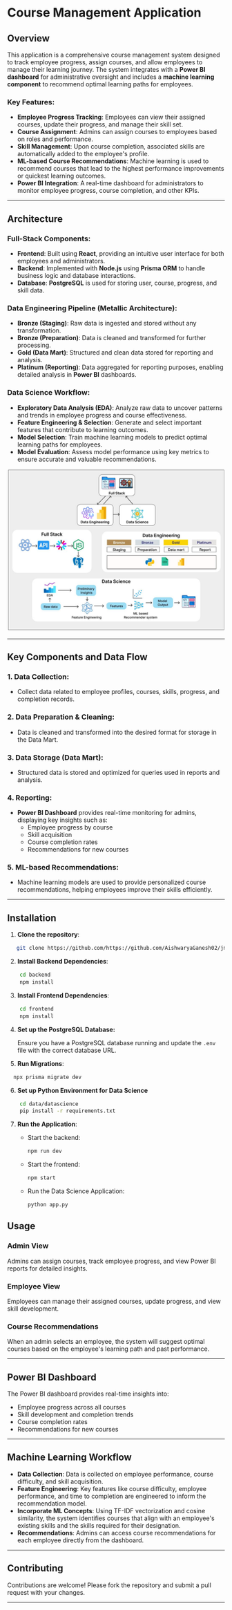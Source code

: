 # Course Management Application

## Overview

This application is a comprehensive course management system designed to track employee progress, assign courses, and allow employees to manage their learning journey. The system integrates with a **Power BI dashboard** for administrative oversight and includes a **machine learning component** to recommend optimal learning paths for employees.

### Key Features:

- **Employee Progress Tracking**: Employees can view their assigned courses, update their progress, and manage their skill set.
- **Course Assignment**: Admins can assign courses to employees based on roles and performance.
- **Skill Management**: Upon course completion, associated skills are automatically added to the employee's profile.
- **ML-based Course Recommendations**: Machine learning is used to recommend courses that lead to the highest performance improvements or quickest learning outcomes.
- **Power BI Integration**: A real-time dashboard for administrators to monitor employee progress, course completion, and other KPIs.

---

## Architecture

### Full-Stack Components:

- **Frontend**: Built using **React**, providing an intuitive user interface for both employees and administrators.
- **Backend**: Implemented with **Node.js** using **Prisma ORM** to handle business logic and database interactions.
- **Database**: **PostgreSQL** is used for storing user, course, progress, and skill data.

### Data Engineering Pipeline (Metallic Architecture):

- **Bronze (Staging)**: Raw data is ingested and stored without any transformation.
- **Bronze (Preparation)**: Data is cleaned and transformed for further processing.
- **Gold (Data Mart)**: Structured and clean data stored for reporting and analysis.
- **Platinum (Reporting)**: Data aggregated for reporting purposes, enabling detailed analysis in **Power BI** dashboards.

### Data Science Workflow:

- **Exploratory Data Analysis (EDA)**: Analyze raw data to uncover patterns and trends in employee progress and course effectiveness.
- **Feature Engineering & Selection**: Generate and select important features that contribute to learning outcomes.
- **Model Selection**: Train machine learning models to predict optimal learning paths for employees.
- **Model Evaluation**: Assess model performance using key metrics to ensure accurate and valuable recommendations.

![Architecture Diagram](docs/Architecture%20Diagram.JPG)

---

## Key Components and Data Flow

### 1. **Data Collection**:

- Collect data related to employee profiles, courses, skills, progress, and completion records.

### 2. **Data Preparation & Cleaning**:

- Data is cleaned and transformed into the desired format for storage in the Data Mart.

### 3. **Data Storage (Data Mart)**:

- Structured data is stored and optimized for queries used in reports and analysis.

### 4. **Reporting**:

- **Power BI Dashboard** provides real-time monitoring for admins, displaying key insights such as:
  - Employee progress by course
  - Skill acquisition
  - Course completion rates
  - Recommendations for new courses

### 5. **ML-based Recommendations**:

- Machine learning models are used to provide personalized course recommendations, helping employees improve their skills efficiently.

---

## Installation

1. **Clone the repository**:

```bash
   git clone https://github.com/https://github.com/AishwaryaGanesh02/jman-course-management.git
```

2. **Install Backend Dependencies**:

```bash
    cd backend
    npm install
```

3. **Install Frontend Dependencies**:

```bash
    cd frontend
    npm install
```

4.  **Set up the PostgreSQL Database:**

    Ensure you have a PostgreSQL database running and update the `.env` file with the correct database URL.

5.  **Run Migrations**:

```bash
  npx prisma migrate dev
```

6. **Set up Python Environment for Data Science**

```bash
    cd data/datascience
    pip install -r requirements.txt
```

7.  **Run the Application**:

    - Start the backend:

      ```bash
      npm run dev
      ```

    - Start the frontend:

      ```bash
      npm start
      ```

    - Run the Data Science Application:

      ```bash
      python app.py
      ```

## Usage

### Admin View

Admins can assign courses, track employee progress, and view Power BI reports for detailed insights.

### Employee View

Employees can manage their assigned courses, update progress, and view skill development.

### Course Recommendations

When an admin selects an employee, the system will suggest optimal courses based on the employee's learning path and past performance.

---

## Power BI Dashboard

The Power BI dashboard provides real-time insights into:

- Employee progress across all courses
- Skill development and completion trends
- Course completion rates
- Recommendations for new courses

---

## Machine Learning Workflow

- **Data Collection**: Data is collected on employee performance, course difficulty, and skill acquisition.
- **Feature Engineering**: Key features like course difficulty, employee performance, and time to completion are engineered to inform the recommendation model.
- **Incorporate ML Concepts**: Using TF-IDF vectorization and cosine similarity, the system identifies courses that align with an employee's existing skills and the skills required for their designation.
- **Recommendations**: Admins can access course recommendations for each employee directly from the dashboard.

---

## Contributing

Contributions are welcome! Please fork the repository and submit a pull request with your changes.

---
